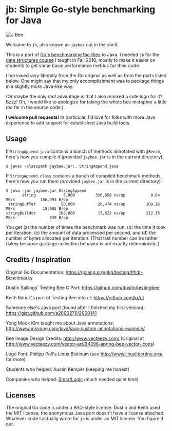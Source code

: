 # jb: Simple Go-style benchmarking for Java

![J Bee](gfx/jb-small.jpg)

Welcome to `jb`, also known as `jaybee` out in the shell.

This is a port of
[Go's benchmarking facilities](https://golang.org/pkg/testing/#hdr-Benchmarks)
to Java.
I needed `jb` for the
[data structures course](http://www.cs.jhu.edu/~cs226/)
I taught in Fall 2016, mostly to make it easier on students to get some basic
performance metrics for their code.

I borrowed *very* liberally from the Go original as well as from the ports
listed below.
One might say that my only accomplishment was to package things in a slightly
more Java-like way.

(Or maybe the only *real* advantage is that I also remixed a cute logo for it?
Bzzz! Oh, I would like to apologize for taking the whole bee metaphor a little
*too* far in the source code.)

**I welcome pull requests!**
In particular, I'd love for folks with more Java experience to add support for
established Java build tools.

## Usage

If `StringAppend.java` contains a bunch of  methods annotated with `@Bench`,
here's how you compile it (provided `jaybee.jar` is in the current directory):

```
$ javac -classpath jaybee.jar:. StringAppend.java
```

If `StringAppend.class` contains a bunch of compiled benchmark methods, here's
how you run them (provided `jaybee.jar` is in the current directory):

```
$ java -jar jaybee.jar StringAppend
       string	         5,000	       326,858 ns/op	       8.84 MB/s	       156,993 B/op
 stringBuffer	        50,000	        26,474 ns/op	     109.16 MB/s	        18,685 B/op
stringBuilder	       100,000	        13,622 ns/op	     212.15 MB/s	           339 B/op
```

You get (a) the number of times the benchmark was run, (b) the time it took
per iteration, (c) the amount of data processed per second, and (d) the
number of bytes allocated per iteration.
(That last number can be rather flakey because garbage collection behavior
is not exactly deterministic.)

## Credits / Inspiration

Original Go Documentation:
https://golang.org/pkg/testing/#hdr-Benchmarks

Dustin Sallings' Testing Bee C Port:
https://github.com/dustin/testingbee

Keith Rarick's port of Testing Bee into ct:
https://github.com/kr/ct

Someone else's Java port (found after I finished my first version):
https://gist.github.com/a2800276/2000141

Yong Mook Kim taught me about Java annotations:
http://www.mkyong.com/java/java-custom-annotations-example/

Bee Image Design Credits:
http://www.vecteezy.com/
(Original at http://www.vecteezy.com/vector-art/94396-spring-bee-vector-icons)

Logo Font:
Philipp Poll's Linux Biolinum (see http://www.linuxlibertine.org/ for more)

Students who helped:
Austin Kemper (keeping me honest)

Companies who helped:
[SmartLogic](https://smartlogic.io/) (much needed quiet time)

## Licenses

The original Go code is under a BSD-style license.
Dustin and Keith used the MIT license,
the anonymous Java port doesn't have a license attached.
Whatever code I actually wrote for `jb` is under an MIT license.
You figure it out.
